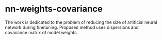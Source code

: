 # nn-weights-covariance
The work is dedicated to the problem of reducing the size of artificial neural network during finetuning. Proposed method uses dispersions and covariance matrix of model weights.
